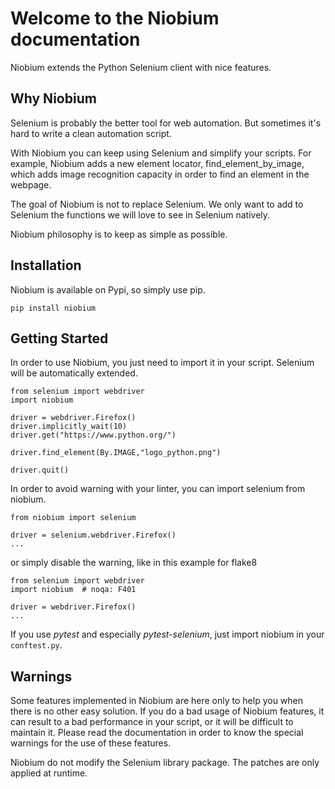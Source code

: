 # Welcome to the Niobium documentation

Niobium extends the Python Selenium client with nice features.

## Why Niobium

Selenium is probably the better tool for web automation. But sometimes it's hard to write a clean automation script. 

With Niobium you can keep using Selenium and simplify your scripts. For example, Niobium adds a new element locator, find_element_by_image, which adds image recognition capacity in order to find an element in the webpage.

The goal of Niobium is not to replace Selenium. We only want to add to Selenium the functions we will love to see in Selenium natively.

Niobium philosophy is to keep as simple as possible.

## Installation

Niobium is available on Pypi, so simply use pip.

    pip install niobium

## Getting Started

In order to use Niobium, you just need to import it in your script. Selenium will be automatically extended. 

    from selenium import webdriver
    import niobium

    driver = webdriver.Firefox()
    driver.implicitly_wait(10)
    driver.get("https://www.python.org/")
   
    driver.find_element(By.IMAGE,"logo_python.png")

    driver.quit()

In order to avoid warning with your linter, you can import selenium from niobium.

    from niobium import selenium

    driver = selenium.webdriver.Firefox()
    ...

or simply disable the warning, like in this example for flake8

    from selenium import webdriver
    import niobium  # noqa: F401

    driver = webdriver.Firefox()
    ...

If you use *pytest* and especially *pytest-selenium*, just import niobium in your `conftest.py`.

## Warnings

Some features implemented in Niobium are here only to help you when there is no other easy solution. If you do a bad usage of Niobium features, it can result to a bad performance in your script, or it will be difficult to maintain it. Please read the documentation in order to know the special warnings for the use of these features.

Niobium do not modify the Selenium library package. The patches are only applied at runtime.